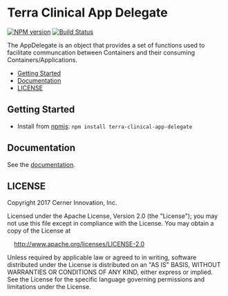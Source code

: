 # Terra Clinical App Delegate


[![NPM version](http://img.shields.io/npm/v/terra-clinical-app-delegate.svg)](https://www.npmjs.org/package/terra-clinical-app-delegate)
[![Build Status](https://travis-ci.org/cerner/terra-clinical.svg?branch=master)](https://travis-ci.org/cerner/terra-clinical)

The AppDelegate is an object that provides a set of functions used to facilitate communcation between Containers and
their consuming Containers/Applications.

- [Getting Started](#getting-started)
- [Documentation](#documentation)
- [LICENSE](#license)

## Getting Started

- Install from [npmjs](https://www.npmjs.com): `npm install terra-clinical-app-delegate`

## Documentation

See the [documentation](docs/).

## LICENSE

Copyright 2017 Cerner Innovation, Inc.

Licensed under the Apache License, Version 2.0 (the "License"); you may not use this file except in compliance with the License. You may obtain a copy of the License at

&nbsp;&nbsp;&nbsp;&nbsp;http://www.apache.org/licenses/LICENSE-2.0

Unless required by applicable law or agreed to in writing, software distributed under the License is distributed on an "AS IS" BASIS, WITHOUT WARRANTIES OR CONDITIONS OF ANY KIND, either express or implied. See the License for the specific language governing permissions and limitations under the License.
